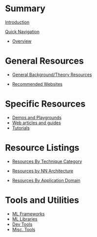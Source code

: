 # Summary

[Introduction]()

[Quick Navigation]()

- [Overview]()

# General Resources

- [General Background/Theory Resources](./gen_bg-theory.md)

- [Recommended Websites](./gen_rec-sites.md)

# Specific Resources

<!-- - [Resources By Type]()-->
- [Demos and Playgrounds](./res_demo.md)
- [Web articles and guides](./res_artguide.md)
- [Tutorials]()


# Resource Listings

- [Resources By Technique Category]() <!--(./cat_technique.md)-->
    <!--- [Supervised Learning](./cat_technique_sup.md)
    - [Semi- and Self-Supervised Learning]()
    - [Unsupervised Learning]()
    - [Reinforcement Learning (RL)]()-->

- [Resources by NN Architecture]()
    <!--- [None / N/A]()
    - [Feed-Forward Neural Network (FFNN)]()
    - [Convolutional Neural Network (CNN)]()
    - [Recurrent Neural Network (RNN)]()-->

- [Resources By Application Domain]()
    <!--- [Images]()
    - [Text]()
    - [Sound]()
    - [Video]()
    - [Other]()-->

# Tools and Utilities

- [ML Frameworks](./util_frameworks.md)
- [ML Libraries](./util_libraries.md)
- [Dev Tools](./util_devtools.md)
- [Misc. Tools](./util_misctools.md)


